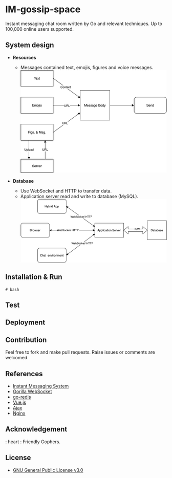 # IM-gossip-space
Instant messaging chat room written by Go and relevant techniques. Up to 100,000 online users supported.

## System design

- **Resources**     
  - Messages contained text, emojis, figures and voice messages.
![Resources](desgin1.png)

- **Database**          
  - Use WebSocket and HTTP to transfer data.
  - Application server read and write to database (MySQL).
![Database](design2.png)

## Installation & Run
```
# bash
```

## Test

## Deployment

## Contribution
Feel free to fork and make pull requests. Raise issues or comments are welcomed.

## References
- [Instant Messaging System](https://cloud.tencent.com/developer/article/1658166)
- [Gorilla WebSocket](https://github.com/gorilla/websocket)
- [go-redis](https://github.com/go-redis/redis)
- [Vue.js](https://vuejs.org/)
- [Ajax](https://developer.mozilla.org/en-US/docs/Web/Guide/AJAX)
- [Nginx](https://www.nginx.com/)

## Acknowledgement
: heart : Friendly Gophers.

## License
- [GNU General Public License v3.0](https://github.com/acse-sm321/IM-gossip-space/blob/main/LICENSE)